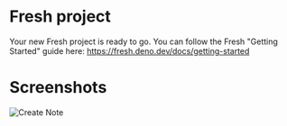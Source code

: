 # Fresh project

Your new Fresh project is ready to go. You can follow the Fresh "Getting Started" guide here:
https://fresh.deno.dev/docs/getting-started

# Screenshots

![Create Note](https://github.com/user-attachments/assets/8d1edd52-1342-4efd-944c-6fe794c91042)
